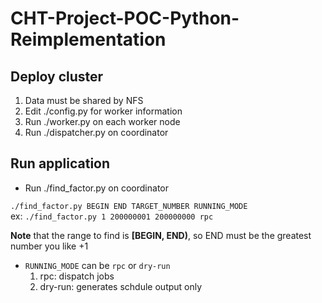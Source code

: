 CHT-Project-POC-Python-Reimplementation
=======================================

## Deploy cluster
1.  Data must be shared by NFS
2.  Edit ./config.py for worker information
3.  Run ./worker.py on each worker node
4.  Run ./dispatcher.py on coordinator

## Run application
*  Run ./find_factor.py on coordinator

`./find_factor.py BEGIN END TARGET_NUMBER RUNNING_MODE`  
ex: `./find_factor.py 1 200000001 200000000 rpc`

**Note** that the range to find is **[BEGIN, END)**, so END must be the greatest number
you like +1

* `RUNNING_MODE` can be `rpc` or `dry-run`
    1. rpc: dispatch jobs
    2. dry-run: generates schdule output only
